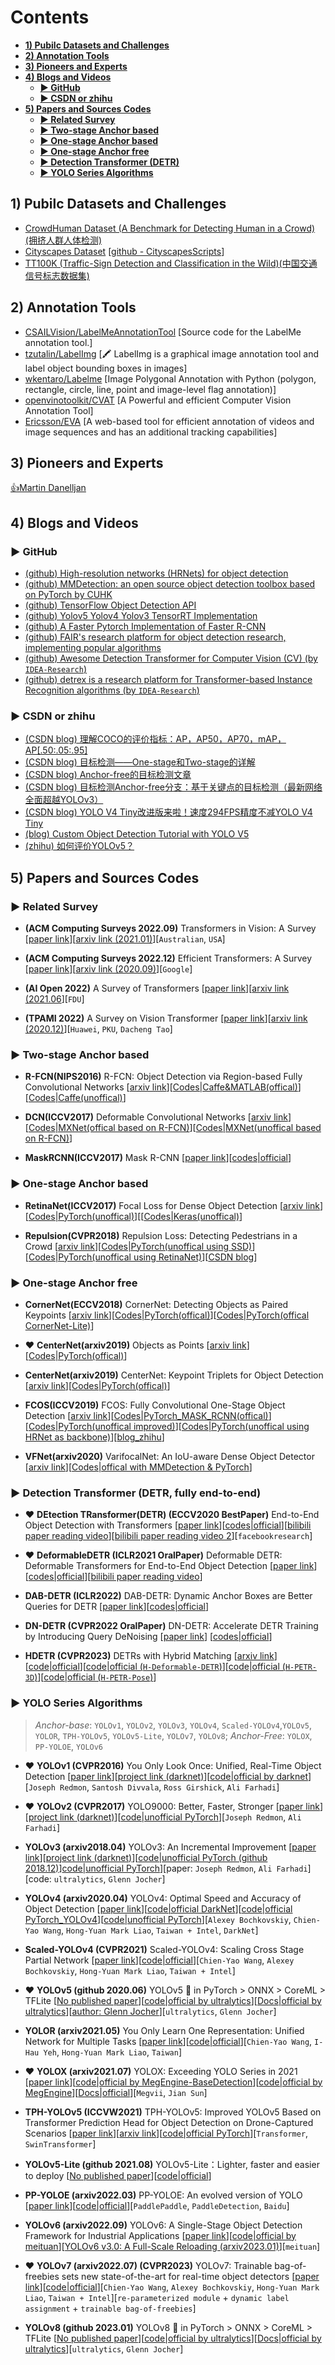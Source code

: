 # Contents

* **[1) Pubilc Datasets and Challenges](#1-Pubilc-Datasets-and-Challenges)**
* **[2) Annotation Tools](#2-Annotation-Tools)**
* **[3) Pioneers and Experts](#3-Pioneers-and-Experts)**
* **[4) Blogs and Videos](#4-Blogs-and-Videos)**
  * **[▶ GitHub](#-GitHub)**
  * **[▶ CSDN or zhihu](#-CSDN-or-zhihu)**
* **[5) Papers and Sources Codes](#5-Papers-and-Sources-Codes)**
  * **[▶ Related Survey](#-Related-Survey)**
  * **[▶ Two-stage Anchor based](#-Two-stage-Anchor-based)**
  * **[▶ One-stage Anchor based](#-One-stage-Anchor-based)**
  * **[▶ One-stage Anchor free](#-One-stage-Anchor-free)**
  * **[▶ Detection Transformer (DETR)](#-Detection-Transformer-DETR-fully-end-to-end)**
  * **[▶ YOLO Series Algorithms](#-YOLO-Series-Algorithms)**


## 1) Pubilc Datasets and Challenges

* [CrowdHuman Dataset (A Benchmark for Detecting Human in a Crowd)(拥挤人群人体检测)](http://www.crowdhuman.org/download.html)
* [Cityscapes Dataset](https://www.cityscapes-dataset.com/) [[github - CityscapesScripts](https://github.com/mcordts/cityscapesScripts)]
* [TT100K (Traffic-Sign Detection and Classification in the Wild)(中国交通信号标志数据集)](https://cg.cs.tsinghua.edu.cn/traffic-sign/)

## 2) Annotation Tools

* [CSAILVision/LabelMeAnnotationTool](https://github.com/CSAILVision/LabelMeAnnotationTool) [Source code for the LabelMe annotation tool.]
* [tzutalin/LabelImg](https://github.com/tzutalin/labelImg) [🖍️ LabelImg is a graphical image annotation tool and label object bounding boxes in images]
* [wkentaro/Labelme](https://github.com/wkentaro/labelme) [Image Polygonal Annotation with Python (polygon, rectangle, circle, line, point and image-level flag annotation)]
* [openvinotoolkit/CVAT](https://github.com/openvinotoolkit/cvat) [A Powerful and efficient Computer Vision Annotation Tool]
* [Ericsson/EVA](https://github.com/Ericsson/eva) [A web-based tool for efficient annotation of videos and image sequences and has an additional tracking capabilities]

## 3) Pioneers and Experts

[👍Martin Danelljan](https://martin-danelljan.github.io/)


## 4) Blogs and Videos

### ▶ GitHub
* [(github) High-resolution networks (HRNets) for object detection](https://github.com/HRNet/HRNet-Object-Detection)
* [(github) MMDetection: an open source object detection toolbox based on PyTorch by CUHK](https://github.com/open-mmlab/mmdetection)
* [(github) TensorFlow Object Detection API](https://github.com/tensorflow/models/tree/master/research/object_detection)
* [(github) Yolov5 Yolov4 Yolov3 TensorRT Implementation](https://github.com/enazoe/yolo-tensorrt)
* [(github) A Faster Pytorch Implementation of Faster R-CNN](https://github.com/jwyang/faster-rcnn.pytorch)
* [(github) FAIR's research platform for object detection research, implementing popular algorithms](https://github.com/facebookresearch/Detectron)
* [(github) Awesome Detection Transformer for Computer Vision (CV) (by `IDEA-Research`)](https://github.com/IDEA-Research/awesome-detection-transformer)
* [(github) detrex is a research platform for Transformer-based Instance Recognition algorithms (by `IDEA-Research`)](https://github.com/IDEA-Research/detrex)

### ▶ CSDN or zhihu
* [(CSDN blog) 理解COCO的评价指标：AP，AP50，AP70，mAP，AP[.50:.05:.95]](https://blog.csdn.net/qq_27095227/article/details/105450470)
* [(CSDN blog) 目标检测——One-stage和Two-stage的详解](https://blog.csdn.net/gaoyu1253401563/article/details/86485851)
* [(CSDN blog) Anchor-free的目标检测文章](https://blog.csdn.net/qq_33547191/article/details/90548564)
* [(CSDN blog) 目标检测Anchor-free分支：基于关键点的目标检测（最新网络全面超越YOLOv3）](https://blog.csdn.net/qiu931110/article/details/89430747)
* [(CSDN blog) YOLO V4 Tiny改进版来啦！速度294FPS精度不减YOLO V4 Tiny](https://blog.csdn.net/Yong_Qi2015/article/details/109685373)
* [(blog) Custom Object Detection Tutorial with YOLO V5](https://pub.towardsai.net/yolo-v5-is-here-custom-object-detection-tutorial-with-yolo-v5-12666ee1774e)
* [(zhihu) 如何评价YOLOv5？](https://www.zhihu.com/question/399884529)


## 5) Papers and Sources Codes

### ▶ Related Survey

* **(ACM Computing Surveys 2022.09)** Transformers in Vision: A Survey [[paper link](https://dl.acm.org/doi/abs/10.1145/3505244)][[arxiv link (2021.01)](https://arxiv.org/abs/2101.01169)][`Australian`, `USA`]

* **(ACM Computing Surveys 2022.12)** Efficient Transformers: A Survey [[paper link](https://dl.acm.org/doi/abs/10.1145/3530811)][[arxiv link (2020.09)](https://arxiv.org/abs/2009.06732)][`Google`]

* **(AI Open 2022)** A Survey of Transformers [[paper link](https://www.sciencedirect.com/science/article/pii/S2666651022000146)][[arxiv link (2021.06](https://arxiv.org/abs/2106.04554)][`FDU`]

* **(TPAMI 2022)** A Survey on Vision Transformer [[paper link](https://ieeexplore.ieee.org/abstract/document/9716741)][[arxiv link (2020.12)](https://arxiv.org/abs/2012.12556)][`Huawei`, `PKU`, `Dacheng Tao`]


### ▶ Two-stage Anchor based

* **R-FCN(NIPS2016)** R-FCN: Object Detection via Region-based Fully Convolutional Networks [[arxiv link](https://arxiv.org/abs/1605.06409)][[Codes|Caffe&MATLAB(offical)](https://github.com/daijifeng001/R-FCN)][[Codes|Caffe(unoffical)](https://github.com/YuwenXiong/py-R-FCN)]

* **DCN(ICCV2017)** Deformable Convolutional Networks [[arxiv link](https://arxiv.org/abs/1703.06211)][[Codes|MXNet(offical based on R-FCN)](https://github.com/msracver/Deformable-ConvNets)][[Codes|MXNet(unoffical based on R-FCN)](https://github.com/bharatsingh430/Deformable-ConvNets)]

* **MaskRCNN(ICCV2017)** Mask R-CNN [[paper link](https://arxiv.org/abs/1703.06870)][[codes|official](https://github.com/matterport/Mask_RCNN)]

### ▶ One-stage Anchor based

* **RetinaNet(ICCV2017)** Focal Loss for Dense Object Detection [[arxiv link](https://arxiv.org/abs/1708.02002)][[Codes|PyTorch(unoffical)](https://github.com/yhenon/pytorch-retinanet)][[[Codes|Keras(unoffical)](https://github.com/fizyr/keras-retinanet)]

* **Repulsion(CVPR2018)** Repulsion Loss: Detecting Pedestrians in a Crowd [[arxiv link](https://arxiv.org/abs/1711.07752)][[Codes|PyTorch(unoffical using SSD)](https://github.com/bailvwangzi/repulsion_loss_ssd)][[Codes|PyTorch(unoffical using RetinaNet)](https://github.com/rainofmine/Repulsion_Loss)][[CSDN blog](https://blog.csdn.net/gbyy42299/article/details/83956648)]


### ▶ One-stage Anchor free

* **CornerNet(ECCV2018)** CornerNet: Detecting Objects as Paired Keypoints [[arxiv link](https://arxiv.org/abs/1808.01244)][[Codes|PyTorch(offical)](https://github.com/princeton-vl/CornerNet)][[Codes|PyTorch(offical CornerNet-Lite)](https://github.com/princeton-vl/CornerNet-Lite)]

* ❤ **CenterNet(arxiv2019)** Objects as Points [[arxiv link](https://arxiv.org/abs/1904.07850)][[Codes|PyTorch(offical)](https://github.com/xingyizhou/CenterNet)]

* **CenterNet(arxiv2019)** CenterNet: Keypoint Triplets for Object Detection [[arxiv link](https://arxiv.org/abs/1904.07850)][[Codes|PyTorch(offical)](https://github.com/Duankaiwen/CenterNet)]

* **FCOS(ICCV2019)** FCOS: Fully Convolutional One-Stage Object Detection [[arxiv link](https://arxiv.org/abs/1904.01355)][[Codes|PyTorch_MASK_RCNN(offical)](https://github.com/tianzhi0549/FCOS)][[Codes|PyTorch(unoffical improved)](https://github.com/yqyao/FCOS_PLUS)][[Codes|PyTorch(unoffical using HRNet as backbone)](https://github.com/HRNet/HRNet-FCOS)][[blog_zhihu](https://zhuanlan.zhihu.com/p/63868458)]

* **VFNet(arxiv2020)** VarifocalNet: An IoU-aware Dense Object Detector [[arxiv link](https://arxiv.org/abs/2008.13367)][[Codes|offical with MMDetection & PyTorch](https://github.com/hyz-xmaster/VarifocalNet)]


### ▶ Detection Transformer (DETR, fully end-to-end)

* ❤ **DEtection TRansformer(DETR) (ECCV2020 BestPaper)** End-to-End Object Detection with Transformers [[paper link](https://link.springer.com/chapter/10.1007/978-3-030-58452-8_13)][[codes|official](https://github.com/facebookresearch/detr)][[bilibili paper reading video](https://www.bilibili.com/video/BV133411m7VP/)][[bilibili paper reading video 2](https://www.bilibili.com/video/BV1sx4y1G76p/)][`facebookresearch`]

* ❤ **DeformableDETR (ICLR2021 OralPaper)** Deformable DETR: Deformable Transformers for End-to-End Object Detection [[paper link](https://arxiv.org/abs/2010.04159)] [[codes|official](https://github.com/fundamentalvision/Deformable-DETR)][[bilibili paper reading video](https://www.bilibili.com/video/BV133411m7VP/)]

* **DAB-DETR (ICLR2022)** DAB-DETR: Dynamic Anchor Boxes are Better Queries for DETR [[paper link](https://arxiv.org/abs/2201.12329)][[codes|official](https://github.com/SlongLiu/DAB-DETR)]

* **DN-DETR (CVPR2022 OralPaper)** DN-DETR: Accelerate DETR Training by Introducing Query DeNoising [[paper link](https://openaccess.thecvf.com/content/CVPR2022/html/Li_DN-DETR_Accelerate_DETR_Training_by_Introducing_Query_DeNoising_CVPR_2022_paper.html)] [[codes|official](https://github.com/IDEA-Research/DN-DETR)]

* **HDETR (CVPR2023)** DETRs with Hybrid Matching [[arxiv link](https://arxiv.org/abs/2207.13080)][[code|official](https://github.com/HDETR)][[code|official (`H-Deformable-DETR`)](https://github.com/HDETR/H-Deformable-DETR)][[code|official (`H-PETR-3D`)](https://github.com/HDETR/H-PETR-3D)][[code|official (`H-PETR-Pose`)](https://github.com/HDETR/H-PETR-Pose)]


### ▶ YOLO Series Algorithms
> *Anchor-base*: `YOLOv1`, `YOLOv2`, `YOLOv3`, `YOLOv4`, `Scaled-YOLOv4`,`YOLOv5`, `YOLOR`, `TPH-YOLOv5`, `YOLOv5-Lite`, `YOLOv7`, `YOLOv8`; *Anchor-Free*: `YOLOX`, `PP-YOLOE`, `YOLOv6`

* ❤ **YOLOv1 (CVPR2016)** You Only Look Once: Unified, Real-Time Object Detection [[paper link](https://www.cv-foundation.org/openaccess/content_cvpr_2016/html/Redmon_You_Only_Look_CVPR_2016_paper.html)][[project link (darknet)](https://pjreddie.com/darknet/yolo/)][[code|official by darknet](https://github.com/pjreddie/darknet)][`Joseph Redmon`, `Santosh Divvala`, `Ross Girshick`, `Ali Farhadi`]

* ❤ **YOLOv2 (CVPR2017)** YOLO9000: Better, Faster, Stronger [[paper link](https://openaccess.thecvf.com/content_cvpr_2017/html/Redmon_YOLO9000_Better_Faster_CVPR_2017_paper.html)][[project link (darknet)](https://pjreddie.com/darknet/yolov2/)][[code|unofficial PyTorch](https://github.com/longcw/yolo2-pytorch)][`Joseph Redmon`, `Ali Farhadi`]
  
* **YOLOv3 (arxiv2018.04)** YOLOv3: An Incremental Improvement [[paper link](https://arxiv.org/abs/1804.02767)][[project link (darknet)](https://pjreddie.com/darknet/yolo/)][[code|unofficial PyTorch (github 2018.12)](https://github.com/ultralytics/yolov3)][code|unofficial PyTorch](https://github.com/eriklindernoren/PyTorch-YOLOv3)][paper: `Joseph Redmon`, `Ali Farhadi`][code: `ultralytics`, `Glenn Jocher`]

* **YOLOv4 (arxiv2020.04)** YOLOv4: Optimal Speed and Accuracy of Object Detection [[paper link](https://arxiv.org/abs/2004.10934)][[code|official DarkNet](https://github.com/AlexeyAB/darknet)][[code|official PyTorch_YOLOv4](https://github.com/WongKinYiu/PyTorch_YOLOv4)][[code|unofficial PyTorch](https://github.com/Tianxiaomo/pytorch-YOLOv4)][`Alexey Bochkovskiy`, `Chien-Yao Wang`, `Hong-Yuan Mark Liao`, `Taiwan + Intel`, `DarkNet`]

* **Scaled-YOLOv4 (CVPR2021)** Scaled-YOLOv4: Scaling Cross Stage Partial Network [[paper link](https://openaccess.thecvf.com/content/CVPR2021/html/Wang_Scaled-YOLOv4_Scaling_Cross_Stage_Partial_Network_CVPR_2021_paper.html)][[code|official](https://github.com/WongKinYiu/ScaledYOLOv4)][`Chien-Yao Wang`, `Alexey Bochkovskiy`, `Hong-Yuan Mark Liao`, `Taiwan + Intel`]

* ❤ **YOLOv5 (github 2020.06)** YOLOv5 🚀 in PyTorch > ONNX > CoreML > TFLite [[No published paper]()][[code|official by ultralytics](https://github.com/ultralytics/yolov5)][[Docs|official by ultralytics](https://docs.ultralytics.com/)][[author: Glenn Jocher](https://github.com/glenn-jocher)][`ultralytics`, `Glenn Jocher`]

* **YOLOR (arxiv2021.05)** You Only Learn One Representation: Unified Network for Multiple Tasks [[paper link](https://arxiv.org/abs/2105.04206)][[code|official](https://github.com/WongKinYiu/yolor)][`Chien-Yao Wang`, `I-Hau Yeh`, `Hong-Yuan Mark Liao`, `Taiwan`]

* ❤ **YOLOX (arxiv2021.07)** YOLOX: Exceeding YOLO Series in 2021 [[paper link](https://arxiv.org/abs/2107.08430)][[code|official by MegEngine-BaseDetection](https://github.com/Megvii-BaseDetection/YOLOX)][[code|official by MegEngine](https://github.com/MegEngine/YOLOX)][[Docs|official](https://yolox.readthedocs.io/en/latest/)][`Megvii`, `Jian Sun`]

* **TPH-YOLOv5 (ICCVW2021)** TPH-YOLOv5: Improved YOLOv5 Based on Transformer Prediction Head for Object Detection on Drone-Captured Scenarios [[paper link](https://openaccess.thecvf.com/content/ICCV2021W/VisDrone/html/Zhu_TPH-YOLOv5_Improved_YOLOv5_Based_on_Transformer_Prediction_Head_for_Object_ICCVW_2021_paper.html)][[arxiv link](https://arxiv.org/abs/2108.11539)][[code|official PyTorch](https://github.com/cv516Buaa/tph-yolov5)][`Transformer`, `SwinTransformer`]

* **YOLOv5-Lite (github 2021.08)** YOLOv5-Lite：Lighter, faster and easier to deploy [[No published paper]()][[code|official](https://github.com/ppogg/YOLOv5-Lite)]
  
* **PP-YOLOE (arxiv2022.03)** PP-YOLOE: An evolved version of YOLO [[paper link](https://arxiv.org/abs/2203.16250)][[code|official](https://github.com/PaddlePaddle/PaddleDetection/tree/release/2.4/configs/ppyoloe)][`PaddlePaddle`, `PaddleDetection`, `Baidu`]
  
* **YOLOv6 (arxiv2022.09)** YOLOv6: A Single-Stage Object Detection Framework for Industrial Applications [[paper link](https://arxiv.org/abs/2209.02976)][[code|official by meituan](https://github.com/meituan/YOLOv6)][[YOLOv6 v3.0: A Full-Scale Reloading (arxiv2023.01)](https://arxiv.org/abs/2301.05586)][`meituan`] 

* ❤ **YOLOv7 (arxiv2022.07) (CVPR2023)** YOLOv7: Trainable bag-of-freebies sets new state-of-the-art for real-time object detectors [[paper link](https://arxiv.org/abs/2207.02696)][[code|official](https://github.com/WongKinYiu/yolov7)][`Chien-Yao Wang`, `Alexey Bochkovskiy`, `Hong-Yuan Mark Liao`, `Taiwan + Intel`][`re-parameterized module` + `dynamic label assignment` + `trainable bag-of-freebies`]

* **YOLOv8 (github 2023.01)** YOLOv8 🚀 in PyTorch > ONNX > CoreML > TFLite [[No published paper]()][[code|official by ultralytics](https://github.com/ultralytics/ultralytics)][[Docs|official by ultralytics](https://docs.ultralytics.com/)][`ultralytics`, `Glenn Jocher`]


